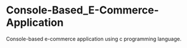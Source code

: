 # Console-Based_E-Commerce-Application
Console-based e-commerce application using c programming language.
